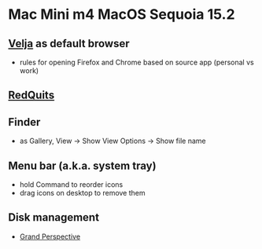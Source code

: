 # Mac Mini m4 MacOS Sequoia 15.2

## [Velja] as default browser

* rules for opening Firefox and Chrome based on source app (personal vs work)


## [RedQuits]


## Finder

* as Gallery, View -> Show View Options -> Show file name

## Menu bar (a.k.a. system tray)

* hold Command to reorder icons
* drag icons on desktop to remove them

## Disk management

* [Grand Perspective]




[Velja]: https://sindresorhus.com/velja
[RedQuits]: http://www.carsten-mielke.com/redquits.html
[Grand Perspective]: https://grandperspectiv.sourceforge.net/
